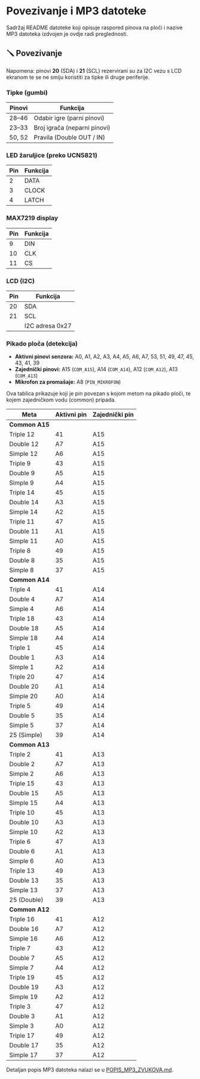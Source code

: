 # Povezivanje i MP3 datoteke

Sadržaj README datoteke koji opisuje raspored pinova na ploči i nazive MP3 datoteka izdvojen je ovdje radi preglednosti.

## 🪛 Povezivanje

Napomena: pinovi **20** (SDA) i **21** (SCL) rezervirani su za I2C vezu s LCD
ekranom te se ne smiju koristiti za tipke ili druge periferije.

### Tipke (gumbi)

| Pinovi | Funkcija         |
|--------|------------------|
| 28–46  | Odabir igre (parni pinovi) |
| 23–33  | Broj igrača (neparni pinovi) |
| 50, 52 | Pravila (Double OUT / IN) |

### LED žaruljice (preko UCN5821)

| Pin    | Funkcija         |
|--------|------------------|
| 2      | DATA             |
| 3      | CLOCK            |
| 4      | LATCH            |

### MAX7219 display

| Pin | Funkcija |
|-----|----------|
| 9   | DIN      |
| 10  | CLK      |
| 11  | CS       |

### LCD (I2C)

| Pin | Funkcija |
|-----|----------|
| 20  | SDA      |
| 21  | SCL      |
|     | I2C adresa 0x27 |

### Pikado ploča (detekcija)

- **Aktivni pinovi senzora:** A0, A1, A2, A3, A4, A5, A6, A7, 53, 51, 49, 47, 45, 43, 41, 39
- **Zajednički pinovi:** A15 (`COM_A15`), A14 (`COM_A14`), A12 (`COM_A12`), A13 (`COM_A13`)
- **Mikrofon za promašaje:** A8 (`PIN_MIKROFON`)

Ova tablica prikazuje koji je pin povezan s kojom metom na pikado ploči, te kojem zajedničkom vodu (common) pripada.

| Meta             | Aktivni pin | Zajednički pin |
|------------------|-------------|----------------|
| **Common A15**   |             |                |
| Triple 12        | 41          | A15            |
| Double 12        | A7          | A15            |
| Simple 12        | A6          | A15            |
| Triple 9         | 43          | A15            |
| Double 9         | A5          | A15            |
| Simple 9         | A4          | A15            |
| Triple 14        | 45          | A15            |
| Double 14        | A3          | A15            |
| Simple 14        | A2          | A15            |
| Triple 11        | 47          | A15            |
| Double 11        | A1          | A15            |
| Simple 11        | A0          | A15            |
| Triple 8         | 49          | A15            |
| Double 8         | 35          | A15            |
| Simple 8         | 37          | A15            |
| **Common A14**   |             |                |
| Triple 4         | 41          | A14            |
| Double 4         | A7          | A14            |
| Simple 4         | A6          | A14            |
| Triple 18        | 43          | A14            |
| Double 18        | A5          | A14            |
| Simple 18        | A4          | A14            |
| Triple 1         | 45          | A14            |
| Double 1         | A3          | A14            |
| Simple 1         | A2          | A14            |
| Triple 20        | 47          | A14            |
| Double 20        | A1          | A14            |
| Simple 20        | A0          | A14            |
| Triple 5         | 49          | A14            |
| Double 5         | 35          | A14            |
| Simple 5         | 37          | A14            |
| 25 (Simple)      | 39          | A14            |
| **Common A13**   |             |                |
| Triple 2         | 41          | A13            |
| Double 2         | A7          | A13            |
| Simple 2         | A6          | A13            |
| Triple 15        | 43          | A13            |
| Double 15        | A5          | A13            |
| Simple 15        | A4          | A13            |
| Triple 10        | 45          | A13            |
| Double 10        | A3          | A13            |
| Simple 10        | A2          | A13            |
| Triple 6         | 47          | A13            |
| Double 6         | A1          | A13            |
| Simple 6         | A0          | A13            |
| Triple 13        | 49          | A13            |
| Double 13        | 35          | A13            |
| Simple 13        | 37          | A13            |
| 25 (Double)      | 39          | A13            |
| **Common A12**   |             |                |
| Triple 16        | 41          | A12            |
| Double 16        | A7          | A12            |
| Simple 16        | A6          | A12            |
| Triple 7         | 43          | A12            |
| Double 7         | A5          | A12            |
| Simple 7         | A4          | A12            |
| Triple 19        | 45          | A12            |
| Double 19        | A3          | A12            |
| Simple 19        | A2          | A12            |
| Triple 3         | 47          | A12            |
| Double 3         | A1          | A12            |
| Simple 3         | A0          | A12            |
| Triple 17        | 49          | A12            |
| Double 17        | 35          | A12            |
| Simple 17        | 37          | A12            |


Detaljan popis MP3 datoteka nalazi se u [POPIS_MP3_ZVUKOVA.md](POPIS_MP3_ZVUKOVA.md).

